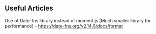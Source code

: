 ## Useful Articles

Use of Date-fns library instead of moment.js (Much smaller library for performance) - https://date-fns.org/v2.14.0/docs/format
